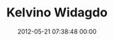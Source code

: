 ---
title: "Kelvino Widagdo"
date: 2012-05-21 07:38:48 00:00
permalink: /kelvino
twitter: ""
likes: [39,263,430,287,1047,708,300,518,1190,50,1191,1192,1193,1194,1195,1196,1197,1198,651,1199,333,72,1200,1201,555,1202,638,1238,562,1216,1255,1249,1233,143,1311,1274]
id: 534
gravatar: "http://www.gravatar.com/avatar/26de1a7caeeb89a45a2a63b415ad7e59"
---